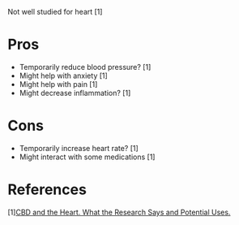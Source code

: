 Not well studied for heart [1]

# Pros
- Temporarily reduce blood pressure? [1]
- Might help with anxiety [1]
- Might help with pain [1]
- Might decrease inflammation? [1]

# Cons
- Temporarily increase heart rate? [1]
- Might interact with some medications [1]

# References
[1][CBD and the Heart. What the Research Says and Potential Uses.](https://www.youtube.com/watch?v=9zItaLVc5kk)